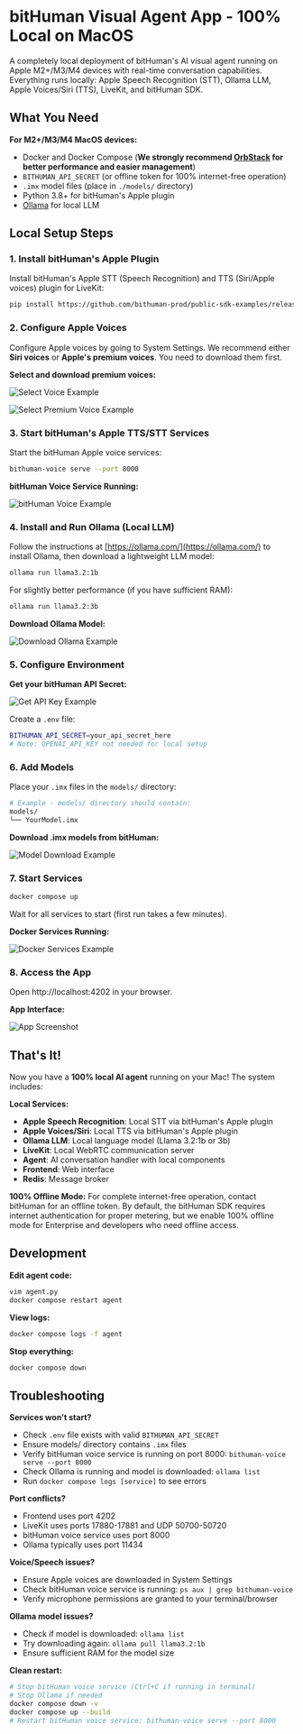 # bitHuman Visual Agent App - 100% Local on MacOS

A completely local deployment of bitHuman's AI visual agent running on Apple M2+/M3/M4 devices with real-time conversation capabilities. Everything runs locally: Apple Speech Recognition (STT), Ollama LLM, Apple Voices/Siri (TTS), LiveKit, and bitHuman SDK.

## What You Need

**For M2+/M3/M4 MacOS devices:**
- Docker and Docker Compose (**We strongly recommend [OrbStack](https://orbstack.dev/) for better performance and easier management**)
- `BITHUMAN_API_SECRET` (or offline token for 100% internet-free operation)
- `.imx` model files (place in `./models/` directory)
- Python 3.8+ for bitHuman's Apple plugin
- [Ollama](https://ollama.com/) for local LLM

## Local Setup Steps

### 1. Install bitHuman's Apple Plugin

Install bitHuman's Apple STT (Speech Recognition) and TTS (Siri/Apple voices) plugin for LiveKit:

```bash
pip install https://github.com/bithuman-prod/public-sdk-examples/releases/download/v0.1/bithuman_voice-1.3.2-py3-none-any.whl
```

### 2. Configure Apple Voices

Configure Apple voices by going to System Settings. We recommend either **Siri voices** or **Apple's premium voices**. You need to download them first.

**Select and download premium voices:**

![Select Voice Example](./assets/example-select-voice.jpg)

![Select Premium Voice Example](./assets/example-select-premium-voice.jpg)

### 3. Start bitHuman's Apple TTS/STT Services

Start the bitHuman Apple voice services:

```bash
bithuman-voice serve --port 8000
```

**bitHuman Voice Service Running:**

![bitHuman Voice Example](./assets/example-bithuman-voice.jpg)

### 4. Install and Run Ollama (Local LLM)

Follow the instructions at [https://ollama.com/](https://ollama.com/) to install Ollama, then download a lightweight LLM model:

```bash
ollama run llama3.2:1b
```

For slightly better performance (if you have sufficient RAM):
```bash
ollama run llama3.2:3b
```

**Download Ollama Model:**

![Download Ollama Example](./assets/example-download-ollama.jpg)

### 5. Configure Environment

**Get your bitHuman API Secret:**

![Get API Key Example](./assets/example-get-api-key.jpg)

Create a `.env` file:

```bash
BITHUMAN_API_SECRET=your_api_secret_here
# Note: OPENAI_API_KEY not needed for local setup
```

### 6. Add Models

Place your `.imx` files in the `models/` directory:

```bash
# Example - models/ directory should contain:
models/
└── YourModel.imx
```

**Download .imx models from bitHuman:**

![Model Download Example](./assets/example-download.jpg)

### 7. Start Services

```bash
docker compose up
```

Wait for all services to start (first run takes a few minutes).

**Docker Services Running:**

![Docker Services Example](./assets/example-docker.jpg)

### 8. Access the App

Open http://localhost:4202 in your browser.

**App Interface:**

![App Screenshot](./assets/example-screenshot.jpg)

## That's It!

Now you have a **100% local AI agent** running on your Mac! The system includes:

**Local Services:**
- **Apple Speech Recognition**: Local STT via bitHuman's Apple plugin
- **Apple Voices/Siri**: Local TTS via bitHuman's Apple plugin  
- **Ollama LLM**: Local language model (Llama 3.2:1b or 3b)
- **LiveKit**: Local WebRTC communication server
- **Agent**: AI conversation handler with local components
- **Frontend**: Web interface
- **Redis**: Message broker

**100% Offline Mode:**
For complete internet-free operation, contact bitHuman for an offline token. By default, the bitHuman SDK requires internet authentication for proper metering, but we enable 100% offline mode for Enterprise and developers who need offline access.

## Development

**Edit agent code:**
```bash
vim agent.py
docker compose restart agent
```

**View logs:**
```bash
docker compose logs -f agent
```

**Stop everything:**
```bash
docker compose down
```

## Troubleshooting

**Services won't start?**
- Check `.env` file exists with valid `BITHUMAN_API_SECRET`
- Ensure models/ directory contains `.imx` files
- Verify bitHuman voice service is running on port 8000: `bithuman-voice serve --port 8000`
- Check Ollama is running and model is downloaded: `ollama list`
- Run `docker compose logs [service]` to see errors

**Port conflicts?**
- Frontend uses port 4202
- LiveKit uses ports 17880-17881 and UDP 50700-50720
- bitHuman voice service uses port 8000
- Ollama typically uses port 11434

**Voice/Speech issues?**
- Ensure Apple voices are downloaded in System Settings
- Check bitHuman voice service is running: `ps aux | grep bithuman-voice`
- Verify microphone permissions are granted to your terminal/browser

**Ollama model issues?**
- Check if model is downloaded: `ollama list`
- Try downloading again: `ollama pull llama3.2:1b`
- Ensure sufficient RAM for the model size

**Clean restart:**
```bash
# Stop bitHuman voice service (Ctrl+C if running in terminal)
# Stop Ollama if needed
docker compose down -v
docker compose up --build
# Restart bitHuman voice service: bithuman-voice serve --port 8000
```

